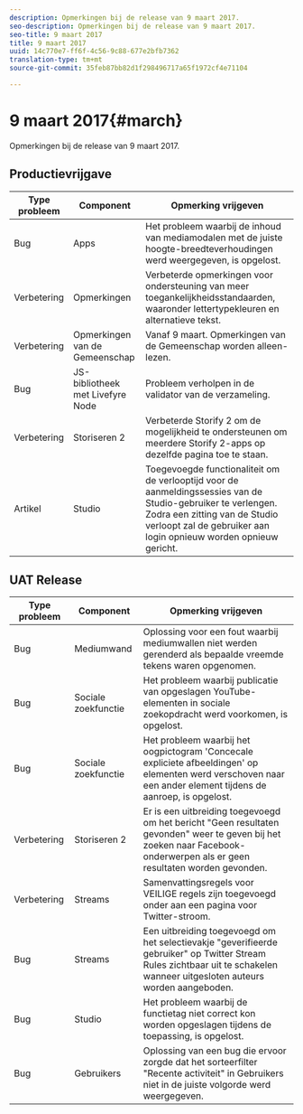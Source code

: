 ```yaml
---
description: Opmerkingen bij de release van 9 maart 2017.
seo-description: Opmerkingen bij de release van 9 maart 2017.
seo-title: 9 maart 2017
title: 9 maart 2017
uuid: 14c770e7-ff6f-4c56-9c88-677e2bfb7362
translation-type: tm+mt
source-git-commit: 35feb87bb82d1f298496717a65f1972cf4e71104

---
```



# 9 maart 2017{#march}

Opmerkingen bij de release van 9 maart 2017.

## Productievrijgave

| **Type probleem** | **Component** | **Opmerking vrijgeven** |
|---|---|---|
| Bug | Apps | Het probleem waarbij de inhoud van mediamodalen met de juiste hoogte-breedteverhoudingen werd weergegeven, is opgelost. |
| Verbetering | Opmerkingen | Verbeterde opmerkingen voor ondersteuning van meer toegankelijkheidsstandaarden, waaronder lettertypekleuren en alternatieve tekst. |
| Verbetering | Opmerkingen van de Gemeenschap | Vanaf 9 maart. Opmerkingen van de Gemeenschap worden alleen-lezen. |
| Bug | JS-bibliotheek met Livefyre Node | Probleem verholpen in de validator van de verzameling. |
| Verbetering | Storiseren 2 | Verbeterde Storify 2 om de mogelijkheid te ondersteunen om meerdere Storify 2-apps op dezelfde pagina toe te staan. |
| Artikel | Studio | Toegevoegde functionaliteit om de verlooptijd voor de aanmeldingssessies van de Studio-gebruiker te verlengen. Zodra een zitting van de Studio verloopt zal de gebruiker aan login opnieuw worden opnieuw gericht. |

## UAT Release

| **Type probleem** | **Component** | **Opmerking vrijgeven** |
|---|---|---|
| Bug | Mediumwand | Oplossing voor een fout waarbij mediumwallen niet werden gerenderd als bepaalde vreemde tekens waren opgenomen. |
| Bug | Sociale zoekfunctie | Het probleem waarbij publicatie van opgeslagen YouTube-elementen in sociale zoekopdracht werd voorkomen, is opgelost. |
| Bug | Sociale zoekfunctie | Het probleem waarbij het oogpictogram &#39;Concecale expliciete afbeeldingen&#39; op elementen werd verschoven naar een ander element tijdens de aanroep, is opgelost. |
| Verbetering | Storiseren 2 | Er is een uitbreiding toegevoegd om het bericht &quot;Geen resultaten gevonden&quot; weer te geven bij het zoeken naar Facebook-onderwerpen als er geen resultaten worden gevonden. |
| Verbetering | Streams | Samenvattingsregels voor VEILIGE regels zijn toegevoegd onder aan een pagina voor Twitter-stroom. |
| Bug | Streams | Een uitbreiding toegevoegd om het selectievakje &quot;geverifieerde gebruiker&quot; op Twitter Stream Rules zichtbaar uit te schakelen wanneer uitgesloten auteurs worden aangeboden. |
| Bug | Studio | Het probleem waarbij de functietag niet correct kon worden opgeslagen tijdens de toepassing, is opgelost. |
| Bug | Gebruikers | Oplossing van een bug die ervoor zorgde dat het sorteerfilter &quot;Recente activiteit&quot; in Gebruikers niet in de juiste volgorde werd weergegeven. |

